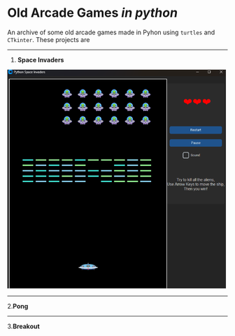 # Old Arcade Games *in python*

An archive of some old arcade games made in Pyhon using `turtles` and `CTkinter`.
These projects are 

---

1. **Space Invaders**

<img src="https://github.com/Id-Dark-Dragon/Python-Mini-Games/blob/main/1-Space-invaders/images-git/Screenshot%202023-11-13%20095027.png" width="500" height=500>

---

2.**Pong**

---

3.**Breakout**
